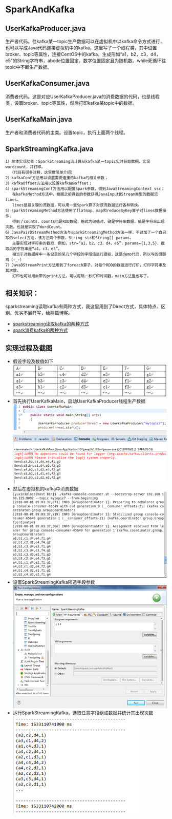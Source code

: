 # SparkAndKafka
## UserKafkaProducer.java
生产者代码。往kafka某一topic生产数据可以在虚拟机中以kafka命令方式进行，也可以写成Java代码连接虚拟机中的kafka。这里写了一个线程类，其中设置broker、topic等属性，连接CentOS中的kafka，生成形如“a1，b2，c3，d4，e5”的String字符串，abcde位置固定，数字位置固定且为随机数。while死循环往topic中不断生产数据。
## UserKafkaConsumer.java
消费者代码。这是对应UserKafkaProducer.java的消费数据的代码，也是线程类，设置broker、topic等属性，然后打印kafka某topic中的数据。
## UserKafkaMain.java
生产者和消费者代码的主类。设置topic，执行上面两个线程。
## SparkStreamingKafka.java
    1）总体实现功能：SparkStreaming流计算从kafka某一topic实时获取数据，实现wordcount，并打印。
      （代码有很多注释，这里做简单介绍）
    2）kafkaConf方法用以设置需要连接的kafka的相关参数；
    3）kafkaOffset方法用以设置kafka的offset；
    4）sparkStreamingConf方法用以配置Spark参数，得到JavaStreamingContext ssc；
       在kafkaMethod方法中，根据之前得到的参数获得JavaInputDStream类型的数据流lines。
       lines是最关键的流数据，可以用一些Spark算子对该流数据进行各种转换。
    5）sparkStreamingMethod方法使用了flatmap、map和reduceByKey算子对lines数据操作，
       得到了counts，counts也是RDD数据，格式为键值对，键是字符串数据，值是字符串出现次数。也就是实现了WordCount。
    6）JavaPairDStreamMethod方法与sparkStreamingMethod方法一样，不过加了一个自己写的select方法，该方法两个参数，String str和String[] params，
       主要实现对字符串的截取，例如，str=“a1，b2，c3，d4，e5”，params={1,3,5}，截取后的字符串是“a1，c3，e5”。
       相当于对数据库中一条记录的某几个字段的字段值进行提取，这是demo代码，所以写的很弱鸡（-_-）
    7）JavaDStreamPrint方法用到了foreach算子，对每个RDD的数据进行打印，打印字符串及其次数。
       打印也可以用自带的print方法，可以每隔一秒打印时间戳，main方法里也写了。
## 相关知识：
sparkstreaming读取kafka有两种方式，我这里用到了Direct方式，具体特点、区别、优劣不展开写，给两篇博客。
* [sparkstreaming读取kafka的两种方式](https://blog.csdn.net/gongpulin/article/details/77619771)
* [spark消费kafka的两种方式](https://blog.csdn.net/woloqun/article/details/80635304)
## 实现过程及截图
* 假设字段及数值如下
![图1](https://github.com/superxinxin/SparkAndKafka/blob/master/Images/1.PNG) 
* 首先执行UserKafkaMain，启动UserKafkaProducer线程生产数据
![图2](https://github.com/superxinxin/SparkAndKafka/blob/master/Images/2.png) 
* 然后在虚拟机的kafka中消费数据
![图3](https://github.com/superxinxin/SparkAndKafka/blob/master/Images/3.png) 
* 设置SparkStreamingKafka所选字段参数
![图4](https://github.com/superxinxin/SparkAndKafka/blob/master/Images/4.png) 
* 运行SparkStreamingKafka，选取任意字段组成数据并统计其出现次数
![图5](https://github.com/superxinxin/SparkAndKafka/blob/master/Images/5.png) 
